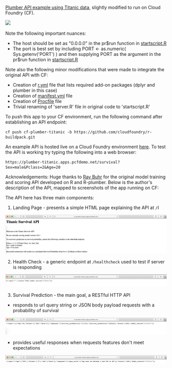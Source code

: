 [Plumber API example using Titanic data](https://raybuhr.github.io/2017/10/making-predictions-over-http/), slightly modified to run on Cloud Foundry (CF). 

![](https://github.com/pivotalsoftware/cf-r-plumber/blob/misc/Screen%20Shot%202019-04-01%20at%203.48.13%20PM.png)

Note the following important nuances:
* The host should be set as "0.0.0.0" in the pr$run function in [startscript.R](https://github.com/pivotalsoftware/cf-plumber-titanic/blob/master/startscript.R)
* The port is best set by including PORT <- as.numeric( Sys.getenv('PORT') ) and then supplying PORT as the argument in the pr$run function in [startscript.R](https://github.com/pivotalsoftware/cf-plumber-titanic/blob/master/startscript.R)

Note also the following minor modifications that were made to integrate the original API with CF:
* Creation of [r.yml](https://github.com/pivotalsoftware/cf-plumber-titanic/blob/master/r.yml) file that lists required add-on packages (dplyr and plumber in this case)
* Creation of [manifest.yml](https://github.com/pivotalsoftware/cf-plumber-titanic/blob/master/manifest.yml) file
* Creation of [Procfile](https://github.com/pivotalsoftware/cf-plumber-titanic/blob/master/Procfile) file 
* Trivial renaming of 'server.R' file in original code to 'startscript.R' 

To push this app to your CF environment, run the following command after establishing an API endpoint:
```
cf push cf-plumber-titanic -b https://github.com/cloudfoundry/r-buildpack.git
```

An example API is hosted live on a Cloud Foundry environment [here](https://plumber-titanic.apps.pcfdemo.net/).  To test the API is working try typing the following into a web browser:
```
https://plumber-titanic.apps.pcfdemo.net/survival?Sex=male&Pclass=2&Age=20
```

Acknowledgements: Huge thanks to [Ray Buhr](https://raybuhr.github.io/2017/10/making-predictions-over-http/) for the original model training and scoring API developed on R and R-plumber.  Below is the author's description of the API, mapped to screenshots of the app running on CF:

The API here has three main components:

1. Landing Page - presents a simple HTML page explaining the API at `/`I

![](screenshots/Screen%20Shot%202019-06-20%20at%2010.19.22%20AM.png)

2. Health Check - a generic endpoint at `/healthcheck` used to test if server is responding

![](screenshots/Screen%20Shot%202019-06-20%20at%2010.07.23%20AM.png)

3. Survival Prediction - the main goal, a RESTful HTTP API 

  - responds to url query string or JSON body payload requests with a probability of survival

![](screenshots/Screen%20Shot%202019-06-20%20at%2010.03.38%20AM.png)

  - provides useful responses when requests features don't meet expectations

![](screenshots/Screen%20Shot%202019-06-20%20at%2010.21.18%20AM.png)
